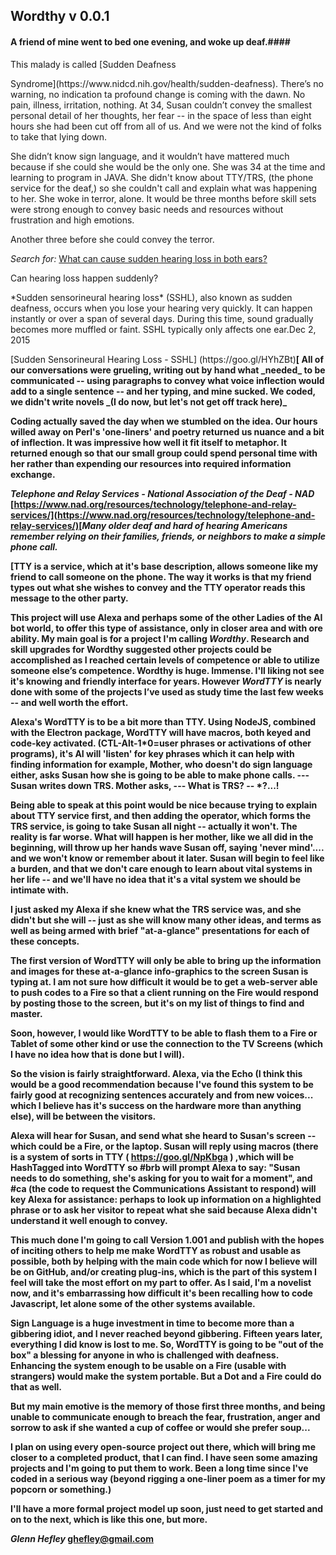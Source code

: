 ## Wordthy v 0.0.1

 
#### A friend of mine went to bed one evening, and woke up deaf.####
 
 <p>This malady is called [Sudden Deafness  </p><p>Syndrome](https://www.nidcd.nih.gov/health/sudden-deafness). There’s no warning,  no indication ta profound change is coming with the dawn. No pain, illness, irritation, nothing. At 34, Susan couldn’t convey the smallest personal detail of her thoughts, her fear -- in  the space of less than eight hours she  had been cut off from all of us. And we were not the kind of folks to take that lying down. </p>
<p>She didn’t know sign language, and it wouldn’t have mattered much because if she could she would be the only one. She was 34 at the time and learning to program in JAVA. She didn't know about TTY/TRS, (the phone service for the deaf,) so she couldn't call and explain what was happening to her. She woke in terror, alone. It would be three months before skill sets were strong enough  to convey basic needs and resources without frustration and high emotions.  </p>
<p>Another three before she could convey the terror.</p>
 
*Search for:* [What can cause sudden hearing loss in both ears?](https://goo.gl/x5vwaa) 
<p>Can hearing loss happen suddenly?</p>
<p>*Sudden sensorineural hearing loss* (SSHL), also known as sudden deafness, occurs when you lose your hearing very quickly. It can happen instantly or over a span of several days. During this time, sound gradually becomes more muffled or faint. SSHL typically only affects one ear.Dec 2, 2015</p>
[Sudden Sensorineural Hearing Loss - SSHL] (https://goo.gl/HYhZBt)<B /><B />[
<B />All of our conversations were grueling, writing out by hand what _needed_ to be communicated -- using paragraphs to convey what voice inflection would add to a single sentence -- and her typing, and mine sucked. We coded, we didn't write novels _(I do now, but let's not get off track here)_ <B /><B />

Coding actually saved the day when we stumbled on the idea. Our hours willed away on Perl's 'one-liners' and poetry returned  us  nuance and a bit of inflection. It was impressive how well it fit itself to metaphor. It returned enough so that our small group could spend personal time with her rather than expending our resources into required information exchange.<B /><B />
 
*Telephone and Relay Services - National Association of the Deaf - NAD*<B />
[https://www.nad.org/resources/technology/telephone-and-relay-services/](https://www.nad.org/resources/technology/telephone-and-relay-services/)<B />[_Many older deaf and hard of hearing Americans remember relying on their families, friends, or neighbors to make a simple phone call._ <B /><B />
 
<B />[TTY is a service, which at it's base description, allows someone like my friend to call someone on the phone. The way it works is that my friend types out what she wishes to convey and the TTY operator reads this message to the other party. <B /><B />
 
This project will use Alexa and perhaps some of the other Ladies of the AI bot world, to offer this type of assistance, only in closer area and with ore ability. My main goal is for a project I'm calling  _Wordthy_. Research and skill upgrades for Wordthy suggested other projects could be accomplished as I reached certain levels of competence or able to utilize someone else’s competence. Wordthy is huge. Immense. I'll liking not see it's knowing and friendly interface for years. However _WordTTY_ is nearly done with some of the projects I’ve used as study time the last few weeks -- and well worth the effort. <B /><B />
 
Alexa's WordTTY is to be a bit more than TTY. Using NodeJS, combined with the Electron package, WordTTY will have macros, both keyed and code-key activated. (CTL-Alt-1*0=user phrases or activations of other programs), it's AI will 'listen' for key phrases which it can help with finding information for example, Mother, who doesn't do sign language either, asks Susan how she is going to be able to make phone calls.<B />
--- Susan writes down TRS. Mother asks,<B />
---  What is TRS?<B />
-- *?...! </sigh> <B /><B />
 
Being able to speak at this point would be nice because trying to explain about TTY service first, and then adding the operator, which forms the TRS service, is going to take Susan all night -- actually it won't. The reality is far worse. What will happen is her mother, like we all did in the beginning, will throw up her hands wave  Susan off, saying 'never mind'.... and we won't know or remember about it later. Susan will begin to feel like a burden, and that we don't care enough to learn about vital systems in her life --  and we'll have no idea that it's a vital system we should be intimate with. <B /><B />
 
I just asked my Alexa if she knew what the TRS service was, and she didn't but she will -- just as she will know many other ideas,  and terms as well as being armed with brief "at-a-glance" presentations for each of these concepts.<B /><B />
 
The first version of WordTTY will only be able to bring up the information and images for these at-a-glance info-graphics to the screen Susan is typing at. I am not sure how difficult it would be to get a web-server able to push codes to a Fire so that a client running on the Fire would respond by posting those to the screen, but it's on my list of things to find and master.<B /><B />
 
Soon, however, I would like WordTTY to be able to flash them to a Fire or Tablet of some other kind or use the connection to the TV Screens (which I have no idea how that is done but I will). <B /><B />
 
So the vision is fairly straightforward. Alexa, via the Echo (I think this would be a good recommendation because I've found this system to be fairly good at recognizing sentences accurately and from new voices... which I believe has it's success on the hardware more than anything else), will be between the visitors.<B /><B />
 
Alexa will hear for Susan, and send what she heard to Susan's screen -- which could be a Fire, or the laptop. Susan will reply using macros (there is a system of sorts in TTY ( https://goo.gl/NpKbga ) ,which will be HashTagged into WordTTY so #brb will prompt  Alexa to say: "Susan needs to do something, she's asking for you to wait for a moment", and #ca (the code to request the Communications Assistant to respond) will key Alexa for assistance: perhaps to look up information on a highlighted phrase or to ask her visitor to repeat what she said because Alexa didn't understand it well enough to convey. <B /><B />
 
This much done I'm going to call Version 1.001 and publish with the hopes of inciting others to help me make WordTTY as robust and usable as possible, both by helping with the main code which for now I believe will be on GitHub, and/or creating plug-ins, which is the part of this system I feel will take the most effort on my part to offer.  As I said, I'm a novelist now, and it's embarrassing how difficult it's been recalling how to code Javascript, let alone some of the other systems available.<B /><B />
 
Sign Language is a huge investment in time to become more than a gibbering idiot, and I never reached beyond gibbering. Fifteen years later, everything I did know is lost to me. So, WordTTY is going to be "out of the box" a blessing for anyone in who is challenged with deafness. Enhancing the system enough to be usable on a Fire (usable with strangers) would make the system portable. But a Dot and a Fire could do that as well.<B /><B />
 
But my main emotive is the memory of those first three months, and being unable to communicate enough to breach the fear, frustration, anger and sorrow to ask if she wanted a cup of coffee or would she prefer soup...<B /><B />
 
I plan on using every open-source project out there, which will bring me closer to a completed product, that I can find. I have seen some amazing projects and I'm going to put them to work. Been a long time since I've coded in a serious way (beyond rigging a one-liner poem as a  timer for my popcorn or something.)<B /><B />
 
I'll have a more formal project model up soon, just need to get started and on to the next, which is like this one, but more. <B /><B />

<B /><B /><B /><B />

*Glenn Hefley*<B /><B />
[ghefley@gmail.com](mailto:ghefley@gmail.com)
